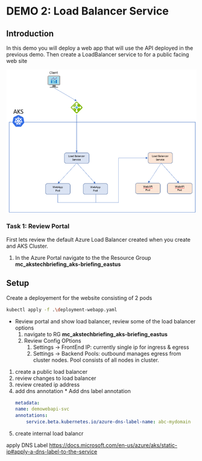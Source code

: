 # DEMO 2: Load Balancer Service

## Introduction
In this demo you will deploy a web app that will use the API deployed in the previous demo. Then create a LoadBalancer service to for a public facing web site 

![](.\content\d2image01.png)

### Task 1: Review Portal
First lets review the default Azure Load Balancer created when you create and AKS Cluster. 

1. In the Azure Portal navigate to the the Resource Group **mc_akstechbriefing_aks-briefing_eastus**
    

## Setup 

Create a deployement for the website consisting of 2 pods

```bash
kubectl apply -f .\deployment-webapp.yaml
```




* Review portal and show load balancer,  review some of the load balancer options
    1. navigate to RG **mc_akstechbriefing_aks-briefing_eastus**
    1. Review Config OPtions 
        1. Settings -> FrontEnd IP: currently single ip for ingress & egress
        1. Settings -> Backend Pools:  outbound manages egress from cluster nodes. Pool consists of all nodes in cluster.  
    


1. create a public load balancer
1. review changes to load balancer 
1. review created ip address 
1. add dns annotation 
        * Add dns label annotation 
    ```yaml
    metadata:
    name: demowebapi-svc
    annotations:
        service.beta.kubernetes.io/azure-dns-label-name: abc-mydomain
    ```
1. create internal load balancr


apply DNS Label 
https://docs.microsoft.com/en-us/azure/aks/static-ip#apply-a-dns-label-to-the-service